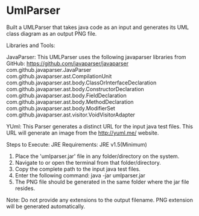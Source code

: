 # UmlParser

Built a UMLParser that  takes java code as an input and generates its UML class diagram as an output PNG file.

Libraries and Tools: 

JavaParser:
This UMLParser uses the following javaparser libraries from GitHub: https://github.com/javaparser/javaparser
com.github.javaparser.JavaParser 
com.github.javaparser.ast.CompilationUnit 
com.github.javaparser.ast.body.ClassOrInterfaceDeclaration 
com.github.javaparser.ast.body.ConstructorDeclaration 
com.github.javaparser.ast.body.FieldDeclaration 
com.github.javaparser.ast.body.MethodDeclaration 
com.github.javaparser.ast.body.ModifierSet 
com.github.javaparser.ast.visitor.VoidVisitorAdapter

YUml:
This Parser  generates a distinct URL for the input java test files. This URL will generate an image from the  http://yuml.me/ website.

Steps to Execute:
JRE Requirements: JRE v1.5(Minimum)
1. Place the 'umlparser.jar' file in any folder/directory on the system.
2. Navigate to or open the terminal from that folder/directory.
3. Copy the complete path to the input java test files.
4. Enter the following command:
java -jar umlparser.jar <Complete Path to the test files> <Output filename>
5. The PNG file should be generated in the same folder where the jar file resides. 

Note: Do not provide any extensions to the output filename. PNG extension will be generated automatically. 
